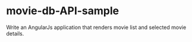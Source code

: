 # movie-db-API-sample
Write an AngularJs application that renders movie list and selected movie details.
